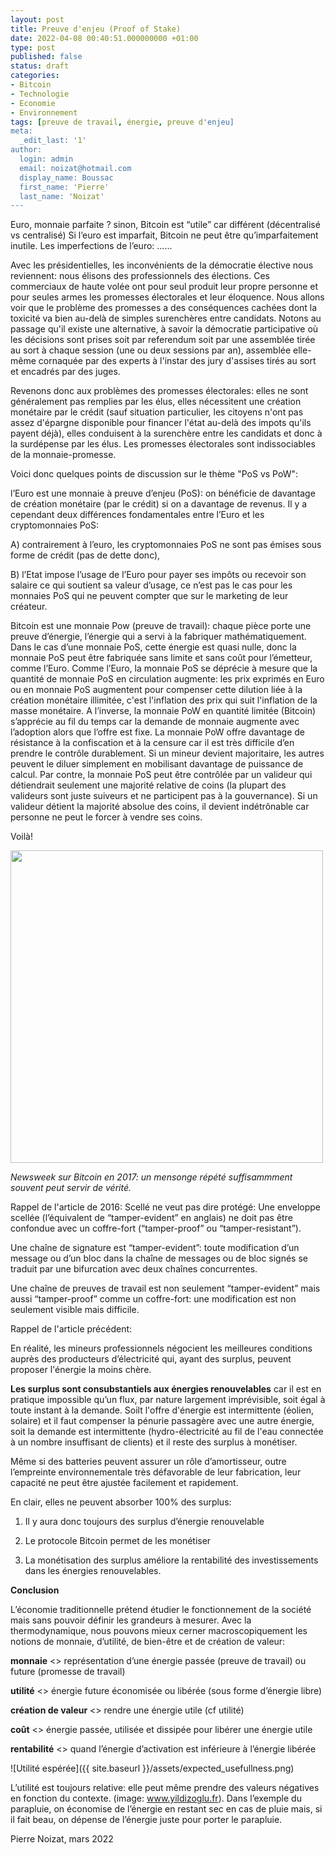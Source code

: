 ```yaml
---
layout: post
title: Preuve d'enjeu (Proof of Stake)
date: 2022-04-08 00:40:51.000000000 +01:00
type: post
published: false
status: draft
categories:
- Bitcoin
- Technologie
- Economie
- Environnement
tags: [preuve de travail, énergie, preuve d'enjeu]
meta:
  _edit_last: '1'
author:
  login: admin
  email: noizat@hotmail.com
  display_name: Boussac
  first_name: 'Pierre'
  last_name: 'Noizat'
---
```



Euro, monnaie parfaite ? sinon, Bitcoin est “utile” car différent (décentralisé vs centralisé)
Si l’euro est imparfait, Bitcoin ne peut être qu’imparfaitement inutile.
Les imperfections de l’euro:
......

Avec les présidentielles, les inconvénients de la démocratie élective nous reviennent: nous élisons des professionnels des élections.
Ces commerciaux de haute volée ont pour seul produit leur propre personne et pour seules armes les promesses électorales et leur éloquence.
Nous allons voir que le problème des promesses a des conséquences cachées dont la toxicité va bien au-delà de simples surenchères entre candidats.
Notons au passage qu'il existe une alternative, à savoir la démocratie participative où les décisions sont prises soit par referendum soit par une assemblée tirée au sort à chaque session (une ou deux sessions par an), assemblée elle-même cornaquée par des experts à l'instar des jury d'assises tirés au sort et encadrés par des juges.

Revenons donc aux problèmes des promesses électorales: elles ne sont généralement pas remplies par les élus, elles nécessitent une création monétaire par le crédit (sauf situation particulier, les citoyens n'ont pas assez d'épargne disponible pour financer l'état au-delà des impots qu'ils payent déjà), elles conduisent à la surenchère entre les candidats et donc à la surdépense par les élus.
Les promesses électorales sont indissociables de la monnaie-promesse.
 
Voici donc quelques points de discussion sur le thème "PoS vs PoW":

l’Euro est une monnaie à preuve d’enjeu (PoS): on bénéficie de davantage de création monétaire (par le crédit) si on a davantage de revenus.
Il y a cependant deux différences fondamentales entre l’Euro et les cryptomonnaies PoS: 

A) contrairement à l’euro, les cryptomonnaies PoS ne sont pas émises sous forme de crédit (pas de dette donc), 

B) l’Etat impose l’usage de l’Euro pour payer ses impôts ou recevoir son salaire ce qui soutient sa valeur d’usage, ce n’est pas le cas pour les monnaies PoS qui ne peuvent compter que sur le marketing de leur créateur.

Bitcoin est une monnaie Pow (preuve de travail): chaque pièce porte une preuve d’énergie, l’énergie qui a servi à la fabriquer mathématiquement.
Dans le cas d’une monnaie PoS, cette énergie est quasi nulle, donc la monnaie PoS peut être fabriquée sans limite et sans coût pour l’émetteur, comme l’Euro.
Comme l’Euro, la monnaie PoS se déprécie à mesure que la quantité de monnaie PoS en circulation augmente: les prix exprimés en Euro ou en monnaie PoS augmentent pour compenser cette dilution liée à la création monétaire illimitée, c'est l'inflation des prix qui suit l'inflation de la masse monétaire.
A l’inverse, la monnaie PoW en quantité limitée (Bitcoin) s’apprécie au fil du temps car la demande de monnaie augmente avec l’adoption alors que l’offre est fixe.
La monnaie PoW offre davantage de résistance à la confiscation et à la censure car il est très difficile d’en prendre le contrôle durablement. Si un mineur devient majoritaire, les autres peuvent le diluer simplement en mobilisant davantage de puissance de calcul.
Par contre, la monnaie PoS peut être contrôlée par un valideur qui détiendrait seulement une majorité relative de coins (la plupart des valideurs sont juste suiveurs et ne participent pas à la gouvernance). Si un valideur détient la majorité absolue des coins, il devient indétrônable car personne ne peut le forcer à vendre ses coins.


Voilà!

<div><img src="{{ site.baseurl }}/assets/Newsweek_on_Bitcoin_mining_2017.jpeg" width='500'></div>

_Newsweek sur Bitcoin en 2017: 
un mensonge répété suffisammment souvent peut servir de vérité._

Rappel de l'article de 2016:
Scellé ne veut pas dire protégé: Une enveloppe scellée (l’équivalent de “tamper-evident” en anglais) ne doit pas être confondue avec un coffre-fort (“tamper-proof” ou “tamper-resistant”).

Une chaîne de signature est “tamper-evident”: toute modification d’un message ou d’un bloc dans la chaîne de messages ou de bloc signés se traduit par une bifurcation avec deux chaînes concurrentes.

Une chaîne de preuves de travail est non seulement “tamper-evident” mais aussi “tamper-proof” comme un coffre-fort: une modification est non seulement visible mais difficile.



Rappel de l'article précédent:

En réalité, les mineurs professionnels négocient les meilleures conditions auprès des producteurs d’électricité qui, ayant des surplus, peuvent proposer l'énergie la moins chère.

**Les surplus sont consubstantiels aux énergies renouvelables** car il est en pratique impossible qu’un flux, par nature largement imprévisible, soit égal à toute instant à la demande.
Soilt l'offre d'énergie est intermittente (éolien, solaire) et il faut compenser la pénurie passagère avec une autre énergie, soit la demande est intermittente (hydro-électricité au fil de l'eau connectée à un nombre insuffisant de clients) et il reste des surplus à monétiser.

Même si des batteries peuvent assurer un rôle d’amortisseur, outre l’empreinte environnementale très défavorable de leur fabrication, leur capacité ne peut être ajustée facilement et rapidement.

En clair, elles ne peuvent absorber 100% des surplus:

1) Il y aura donc toujours des surplus d’énergie renouvelable

2)  Le protocole Bitcoin permet de les monétiser

3) La monétisation des surplus améliore la rentabilité des investissements dans les énergies renouvelables.

**Conclusion**

L’économie traditionnelle prétend étudier le fonctionnement de la société mais sans pouvoir définir les grandeurs à mesurer.
Avec la thermodynamique, nous pouvons mieux cerner macroscopiquement les notions de monnaie, d’utilité, de bien-être et de création de valeur:

**monnaie** <> représentation d’une énergie passée (preuve de travail) ou future (promesse de travail)

**utilité** <> énergie future économisée ou libérée (sous forme d’énergie libre)

**création de valeur** <> rendre une énergie utile (cf utilité)

**coût** <> énergie passée, utilisée et dissipée pour libérer une énergie utile

**rentabilité** <> quand l’énergie d’activation est inférieure à l’énergie libérée

![Utilité espérée]({{ site.baseurl }}/assets/expected_usefullness.png)

L’utilité est toujours relative: elle peut même prendre des valeurs négatives en fonction du contexte. (image: www.yildizoglu.fr). Dans l’exemple du parapluie, on économise de l’énergie en restant sec en cas de pluie mais, si il fait beau, on dépense de l’énergie juste pour porter le parapluie.


Pierre Noizat, mars 2022